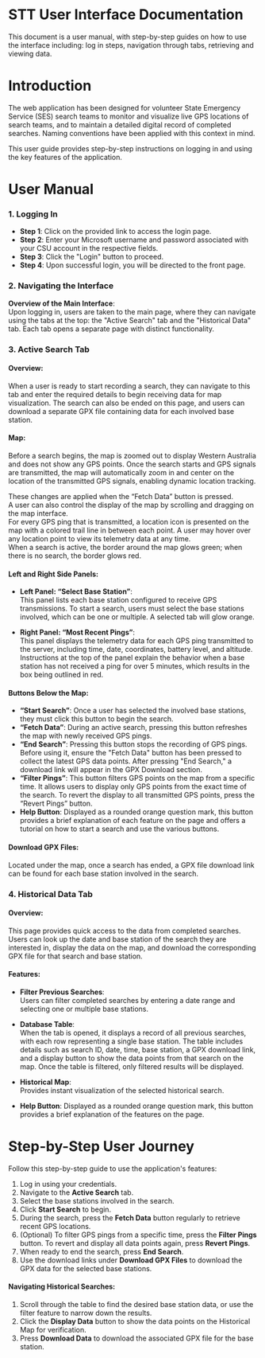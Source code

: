 # STT User Interface Documentation

This document is a user manual, with step-by-step guides on how to use the interface including: log in steps, navigation through tabs, retrieving and viewing data.

# Introduction
The web application has been designed for volunteer State Emergency Service (SES) search teams to monitor and visualize live GPS locations of search teams, and to maintain a detailed digital record of completed searches. Naming conventions have been applied with this context in mind.

This user guide provides step-by-step instructions on logging in and using the key features of the application.

# User Manual

### 1. Logging In
- **Step 1**: Click on the provided link to access the login page.
- **Step 2**: Enter your Microsoft username and password associated with your CSU account in the respective fields.
- **Step 3**: Click the "Login" button to proceed.
- **Step 4**: Upon successful login, you will be directed to the front page.

### 2. Navigating the Interface

**Overview of the Main Interface**:  
Upon logging in, users are taken to the main page, where they can navigate using the tabs at the top: the "Active Search" tab and the "Historical Data" tab. Each tab opens a separate page with distinct functionality.

### 3. Active Search Tab

#### Overview:
When a user is ready to start recording a search, they can navigate to this tab and enter the required details to begin receiving data for map visualization. The search can also be ended on this page, and users can download a separate GPX file containing data for each involved base station.

#### Map:
Before a search begins, the map is zoomed out to display Western Australia and does not show any GPS points. Once the search starts and GPS signals are transmitted, the map will automatically zoom in and center on the location of the transmitted GPS signals, enabling dynamic location tracking.

These changes are applied when the “Fetch Data” button is pressed.  
A user can also control the display of the map by scrolling and dragging on the map interface.  
For every GPS ping that is transmitted, a location icon is presented on the map with a colored trail line in between each point. A user may hover over any location point to view its telemetry data at any time.  
When a search is active, the border around the map glows green; when there is no search, the border glows red.

#### Left and Right Side Panels:

- **Left Panel: “Select Base Station”**:  
  This panel lists each base station configured to receive GPS transmissions. To start a search, users must select the base stations involved, which can be one or multiple. A selected tab will glow orange.

- **Right Panel: “Most Recent Pings”**:  
  This panel displays the telemetry data for each GPS ping transmitted to the server, including time, date, coordinates, battery level, and altitude. Instructions at the top of the panel explain the behavior when a base station has not received a ping for over 5 minutes, which results in the box being outlined in red.

#### Buttons Below the Map:
- **“Start Search”**: Once a user has selected the involved base stations, they must click this button to begin the search.
- **“Fetch Data”**: During an active search, pressing this button refreshes the map with newly received GPS pings.
- **“End Search”**: Pressing this button stops the recording of GPS pings. Before using it, ensure the "Fetch Data" button has been pressed to collect the latest GPS data points. After pressing "End Search," a download link will appear in the GPX Download section.
- **“Filter Pings”**: This button filters GPS points on the map from a specific time. It allows users to display only GPS points from the exact time of the search. To revert the display to all transmitted GPS points, press the “Revert Pings” button.
- **Help Button**: Displayed as a rounded orange question mark, this button provides a brief explanation of each feature on the page and offers a tutorial on how to start a search and use the various buttons.

#### Download GPX Files:
Located under the map, once a search has ended, a GPX file download link can be found for each base station involved in the search.

### 4. Historical Data Tab

#### Overview:
This page provides quick access to the data from completed searches. Users can look up the date and base station of the search they are interested in, display the data on the map, and download the corresponding GPX file for that search and base station.

#### Features:
- **Filter Previous Searches**:  
  Users can filter completed searches by entering a date range and selecting one or multiple base stations.

- **Database Table**:  
  When the tab is opened, it displays a record of all previous searches, with each row representing a single base station. The table includes details such as search ID, date, time, base station, a GPX download link, and a display button to show the data points from that search on the map. Once the table is filtered, only filtered results will be displayed.

- **Historical Map**:  
  Provides instant visualization of the selected historical search.

- **Help Button**: Displayed as a rounded orange question mark, this button provides a brief explanation of the features on the page.

#  Step-by-Step User Journey

Follow this step-by-step guide to use the application's features:

1. Log in using your credentials.
2. Navigate to the **Active Search** tab.
3. Select the base stations involved in the search.
4. Click **Start Search** to begin.
5. During the search, press the **Fetch Data** button regularly to retrieve recent GPS locations.
6. (Optional) To filter GPS pings from a specific time, press the **Filter Pings** button. To revert and display all data points again, press **Revert Pings**.
7. When ready to end the search, press **End Search**.
8. Use the download links under **Download GPX Files** to download the GPX data for the selected base stations.

#### Navigating Historical Searches:
1. Scroll through the table to find the desired base station data, or use the filter feature to narrow down the results.
2. Click the **Display Data** button to show the data points on the Historical Map for verification.
3. Press **Download Data** to download the associated GPX file for the base station.
